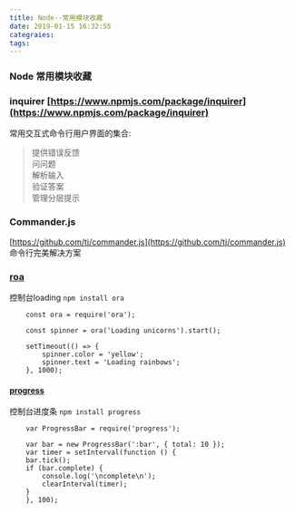 ```yaml
---
title: Node--常用模块收藏
date: 2019-01-15 16:32:55
categraies:
tags:
---
```


### Node 常用模块收藏

### inquirer [https://www.npmjs.com/package/inquirer](https://www.npmjs.com/package/inquirer)
常用交互式命令行用户界面的集合:
>提供错误反馈  
>问问题  
>解析输入  
>验证答案  
>管理分层提示  

### Commander.js
[https://github.com/tj/commander.js](https://github.com/tj/commander.js) 命令行完美解决方案

### [roa](https://www.npmjs.com/package/ora)

控制台loading `npm install ora`

```code
    const ora = require('ora');

    const spinner = ora('Loading unicorns').start();

    setTimeout(() => {
        spinner.color = 'yellow';
        spinner.text = 'Loading rainbows';
    }, 1000);
```

#### [progress](https://www.npmjs.com/package/progress)

控制台进度条 `npm install progress`

```code
    var ProgressBar = require('progress');

    var bar = new ProgressBar(':bar', { total: 10 });
    var timer = setInterval(function () {
    bar.tick();
    if (bar.complete) {
        console.log('\ncomplete\n');
        clearInterval(timer);
    }
    }, 100);
```